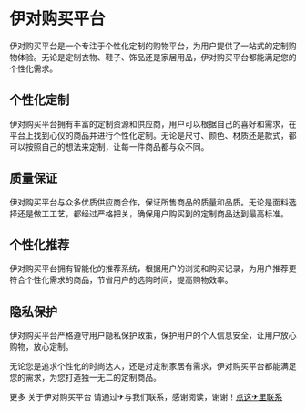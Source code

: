 # 伊对购买平台

伊对购买平台是一个专注于个性化定制的购物平台，为用户提供了一站式的定制购物体验。无论是定制衣物、鞋子、饰品还是家居用品，伊对购买平台都能满足您的个性化需求。

## 个性化定制

伊对购买平台拥有丰富的定制资源和供应商，用户可以根据自己的喜好和需求，在平台上找到心仪的商品并进行个性化定制。无论是尺寸、颜色、材质还是款式，都可以按照自己的想法来定制，让每一件商品都与众不同。

## 质量保证

伊对购买平台与众多优质供应商合作，保证所售商品的质量和品质。无论是面料选择还是做工工艺，都经过严格把关，确保用户购买到的定制商品达到最高标准。

## 个性化推荐

伊对购买平台拥有智能化的推荐系统，根据用户的浏览和购买记录，为用户推荐更符合个性化需求的商品，节省用户的选购时间，提高购物效率。

## 隐私保护

伊对购买平台严格遵守用户隐私保护政策，保护用户的个人信息安全，让用户放心购物，放心定制。

无论您是追求个性化的时尚达人，还是对定制家居有需求，伊对购买平台都能满足您的需求，为您打造独一无二的定制商品。

更多 关于伊对购买平台 请通过✈与我们联系，感谢阅读，谢谢！[点这✈里联系](https://w.k02.cc)